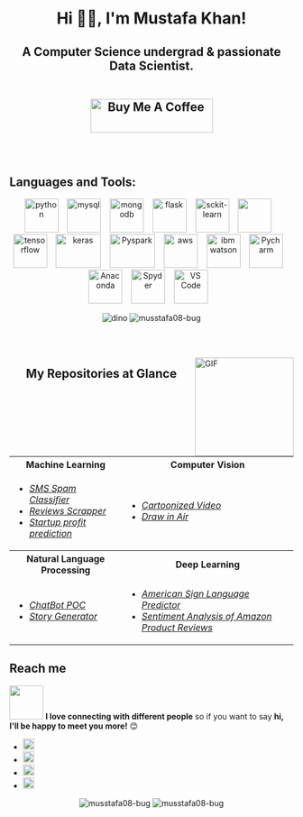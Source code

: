 <!--
**musstafa08-bug/musstafa08-bug** is a ✨ _special_ ✨ repository because its `README.md` (this file) appears on your GitHub profile.

Here are some ideas to get you started:

- 🔭 I’m currently working as a 
- 🌱 I’m currently learning ...
- 👯 I’m looking to collaborate on ...
- 🤔 I’m looking for help with ...
- 💬 Ask me about ...
- 📫 How to reach me: ...
- 😄 Pronouns: ...
- ⚡ Fun fact: ...
-->
<h1 align="center">Hi 👋🏻, I'm Mustafa Khan!</h1>

<h2 align="center">A Computer Science undergrad & passionate Data Scientist.
<br><br>

<p align="center">
<a href="https://www.buymeacoffee.com/musstafa" target="_blank"><img src="https://cdn.buymeacoffee.com/buttons/v2/default-green.png" alt="Buy Me A Coffee" style="height: 60px !important;width: 217px !important;" ></a>
</p>

<br>

## Languages and Tools:
<p align="center">
 <img src="https://img.icons8.com/color/48/000000/python.png" alt="python" width="60" height="60"/>&nbsp;&nbsp;&nbsp;
 <img src="http://pngimg.com/uploads/mysql/mysql_PNG22.png" alt="mysql"  width="60" height="60" />&nbsp;&nbsp;&nbsp;
 <img src="https://img.icons8.com/color/48/000000/mongodb.svg" alt="mongodb"  width="60" height="60" />&nbsp;&nbsp;&nbsp; 
  <img src="https://encrypted-tbn0.gstatic.com/images?q=tbn%3AANd9GcSeKsJQSrJwaTecSTGAZGSW0VzRf6xHWFrq5w&usqp=CAU" alt="flask"  width="60" height="60" />&nbsp;&nbsp;&nbsp;
 <img src="https://upload.wikimedia.org/wikipedia/commons/thumb/0/05/Scikit_learn_logo_small.svg/1200px-Scikit_learn_logo_small.svg.png" alt="sckit-learn"  width="60" height="60" />&nbsp;&nbsp;&nbsp;
 <img height="60" width="60" src="https://palanceli.com/2017/10/01/2017/1001opencvpy/img13.png" />&nbsp;&nbsp;&nbsp;
 <img src="https://www.tensorflow.org/images/tf_logo_social.png" alt="tensorflow"  width="60" height="60" />&nbsp;&nbsp;&nbsp;
 <img src="https://keras.io/img/logo.png" alt="keras"  width="80" height="60" />&nbsp;&nbsp;&nbsp;
 <img src="https://www.edureka.co/blog/wp-content/uploads/2018/07/PySpark-logo-1.jpeg" alt="Pyspark"  width="80" height="60" />&nbsp;&nbsp;&nbsp;
 <img src="https://a0.awsstatic.com/libra-css/images/logos/aws_logo_smile_1200x630.png" alt="aws"  width="60" height="60" />&nbsp;&nbsp;&nbsp;
 <img src="https://fbt2015-media.s3-eu-west-1.amazonaws.com/media/2017/09/IBMWatson-e1505377103514.png" alt="ibm watson"  width="60" height="60" />&nbsp;&nbsp;&nbsp;
 <img src="https://i1.wp.com/www.webprecious.com/wp-content/uploads/2019/09/Pycharm.png?resize=750%2C410&ssl=1" alt="Pycharm"  width="60" height="60" />&nbsp;&nbsp;&nbsp; 
 <img src="https://assets-cdn.anaconda.com/assets/_1200x630_crop_center-center_82_none/anaconda-meta.jpg?mtime=20200506175707&focal=none&tmtime=20210216163404" alt="Anaconda"  width="60" height="60" />&nbsp;&nbsp;&nbsp;
 <img src="https://raw.githubusercontent.com/spyder-ide/spyder/master/img_src/spyder_readme_banner.png" alt="Spyder"  width="60" height="60" />&nbsp;&nbsp;&nbsp;
 <img src="https://code.visualstudio.com/opengraphimg/opengraph-blog.png" alt="VS Code"  width="60" height="60" />&nbsp;&nbsp;&nbsp;


 
 
<p align="center">
   <img src="https://github.com/saadeghi/saadeghi/blob/master/dino.gif" alt="dino" />
   <img src="https://komarev.com/ghpvc/?username=musstafa08-bug" alt="musstafa08-bug" />
</p>

<br><br>

<img align="right" alt="GIF" src="https://github.com/abhisheknaiidu/abhisheknaiidu/blob/master/code.gif?raw=true" width="175" height="175" />

<div align="center">
  
## My Repositories at Glance
<table>
  <tr>
    <th>Machine Learning</th>
    <th>Computer Vision</th>
  </tr>
  <tr>
    <td> 
      <ul>
        <li><a target="_blank" href = "https://github.com/musstafa08-bug/Spam-Classifier-Deployment"><i>SMS Spam Classifier</i></a></li> 
        <li><a target="_blank" href = "https://github.com/musstafa08-bug/Review-Scrapper"><i>Reviews Scrapper</i></a></li>
       <li><a target="_blank" href = "https://github.com/musstafa08-bug/Startup-Profit-Prediction"><i>Startup profit prediction</i></a></li>
      </ul> 
    </td>
    <td>
     <ul>
      <li><a target="_blank" href = "https://github.com/musstafa08-bug/cartoonize_video"><i>Cartoonized Video</i></a></li>
      <li><a target="_blank" href = "https://github.com/musstafa08-bug/draw-in-air"><i>Draw in Air</i></a></li>
     </ul>
     </td>
  <tr>
    <th>Natural Language Processing</th>
    <th>Deep Learning</th>
  </tr>
  <tr>
    <td>
      <ul>
        <li><a target="_blank" href="https://github.com/musstafa08-bug/ChatBot"><i>ChatBot POC</i></a> </li>
        <li><a target="_blank" href="https://github.com/musstafa08-bug/Story-Generator"><i>Story Generator</i></a></li>
      </ul>
    </td>
    <td>
      <ul>
        <li><a target="_blank" href="https://github.com/musstafa08-bug/ASL"><i>American Sign Language Predictor</i></a> </li>
       <li><a target="_blank" href="https://github.com/musstafa08-bug/Sentiment-Analysis-of-Amazon-Product-Reviews"><i>Sentiment Analysis of Amazon Product Reviews</i></a> </li>
      </ul>
    </td>
  <tr>
</table>
</div>



## Reach me
<img src="https://media.giphy.com/media/LnQjpWaON8nhr21vNW/giphy.gif" width="60"> <b>I love connecting with different people</b> so if you want to say <b>hi, I'll be happy to meet you more!</b> 😊

- [<img target="_blank" src="https://www.flaticon.com/svg/static/icons/svg/732/732026.svg" width="20" height="20"/>](mailto:musstafa0804@gmail.com)
- [<img target="_blank" src="https://www.flaticon.com/svg/static/icons/svg/1384/1384046.svg" width="20" height="20"/>](https://www.linkedin.com/in/mustafa-khan-5036241b1/) 
- [<img target="_blank" src="https://cdn.jsdelivr.net/npm/simple-icons@v3/icons/instagram.svg" width="20" height="20"/>](https://www.instagram.com/__musstafa__/)
- [<img target="_blank" src="https://www.flaticon.com/svg/static/icons/svg/1384/1384049.svg" width="20" height="20"/>](https://twitter.com/Mustafa22220423)
  

<p align="center"> 
  <img src="https://github-readme-stats.vercel.app/api?username=musstafa08-bug&show_icons=true&theme=tokyonight" alt="musstafa08-bug" />
    
  <img src="https://github-readme-stats.vercel.app/api/top-langs/?username=musstafa08-bug&theme=tokyonight&layout=compact" alt="musstafa08-bug" />
</p>
